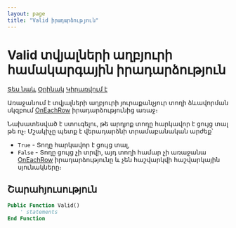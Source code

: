 ```yaml
---
layout: page
title: "Valid իրադարձություն"
---
```


# Valid տվյալների աղբյուրի համակարգային իրադարձություն

[Տես նաև](../scriptstproced.md) [Օրինակ](../Examples/E_Valid_Data.md) [Կիրառվում է](../Defs/Data.md)

Առաջանում է տվյալների աղբյուրի յուրաքանչյուր տողի ձևավորման սկզբում [OnEachRow](OnEachRow.md) իրադարձությունից առաջ։ 

Նախատեսված է ստուգելու, թե արդյոք տողը հարկավոր է ցույց տալ թե ոչ։ Մշակիչը պետք է վերադարձնի տրամաբանական արժեք՝
* `True` - Տողը հարկավոր է ցույց տալ,
* `False` - Տողը ցույց չի տրվի, այդ տողի համար չի առաջանա [OnEachRow](OnEachRow.md) իրադարձությունը և չեն հաշվարկվի հաշվարկային սյունակները։

## Շարահյուսություն

``` vb
Public Function Valid()
    ' statements
End Function
```
